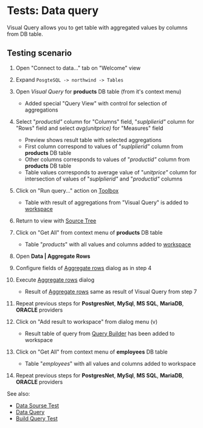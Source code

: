 <!-- TITLE: Tests: Build Query -->
<!-- SUBTITLE: -->

# Tests: Data query

Visual Query allows you to get table with aggregated values ​​by columns from DB table.

## Testing scenario

1. Open "Connect to data..." tab on "Welcome" view

1. Expand ```PosgteSQL -> northwind -> Tables```

1. Open *Visual Query* for **products** DB table (from it's context menu)
   *  Added special "Query View" with control for selection of aggregations
   
1. Select "*productid"* column for "Columns" field, "*suplplierid"* column for "Rows" field and select *avg(unitprice)* for "Measures" field
   * Preview shows result table with selected aggregations
   * First column correspond to values of "*suplplierid"* column from **products** DB table
   * Other columns corresponds to values of "*productid"* column from **products** DB table
   * Table values ​corresponds to average value of "*unitprice"* column for intersection of values ​​of "*suplplierid"* and "*productid"* columns
   
1. Click on "Run query..." action on [Toolbox](../../overview/navigation.md#toolbox)
   * Table with result of aggregations from "Visual Query" is added to [workspace](../../overview/workspace.md)

1. Return to view with [Source Tree](../../access/data-source)  

1. Click on "Get All" from context menu of **products** DB table
   * Table "*products*" with all values ​​and columns added to [workspace](../../overview/workspace.md)
   
1. Open **Data | Aggregate Rows**

1. Configure fields of [Aggregate rows](../../transform/aggregate-rows.md) dialog as in step 4

1. Execute [Aggregate rows](../../transform/aggregate-rows.md) dialog
   * Result of [Aggregate rows](../../transform/aggregate-rows.md) same as result of Visual Query from step 7
   
1. Repeat previous steps for **PostgresNet**, **MySql**, **MS SQL**, **MariaDB**, **ORACLE** providers



1. Click on "Add result to workspace" from dialog menu (v)
   * Result table of query from [Query Builder](../../access/query-builder.md) has been added to workspace



1. Click on "Get All" from context menu of **employees** DB table
   * Table "*employees*" with all values ​​and columns added to workspace

1. Repeat previous steps for **PostgresNet**, **MySql**, **MS SQL**, **MariaDB**, **ORACLE** providers

See also:

 * [Data Sourse Test](../tests/data-source-test.md)
 * [Data Query](../access/data-query.md)
 * [Build Query Test](../tests/build-query-test.md)
